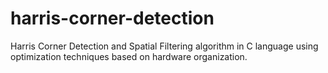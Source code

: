 # harris-corner-detection
Harris Corner Detection and Spatial Filtering algorithm in C language using optimization techniques based on hardware organization.
